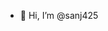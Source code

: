 - 👋 Hi, I’m @sanj425


<!---
sanj425/sanj425 is a ✨ special ✨ repository because its `README.md` (this file) appears on your GitHub profile.
You can click the Preview link to take a look at your changes.
--->
